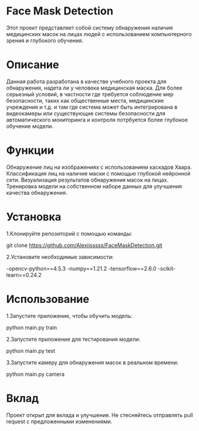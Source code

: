 # Face Mask Detection

Этот проект представляет собой систему обнаружения наличия медицинских масок на лицах людей с использованием компьютерного зрения и глубокого обучения.


# Описание

Данная работа разработана в качестве учебного проекта для обнаружения, надета ли у человека медицинская маска. Для более серьезный условий, в частности где требуется соблюдение мер безопасности, таких как общественные места, медицинские учреждения и т.д. и там где система может быть интегрирована в видеокамеры или существующие системы безопасности для автоматического мониторинга и контроля потрбуется более глубокое обучение модели.


# Функции

Обнаружение лиц на изображениях с использованием каскадов Хаара.
Классификация лиц на наличие маски с помощью глубокой нейронной сети.
Визуализация результатов обнаружения масок на лицах.
Тренировка модели на собственном наборе данных для улучшения качества обнаружения.


# Установка

1.Клонируйте репозиторий с помощью команды:

git clone https://github.com/Alexiisssss/FaceMaskDetection.git

2.Установите необходимые зависимости:

-opencv-python==4.5.3
-numpy==1.21.2
-tensorflow==2.6.0
-scikit-learn==0.24.2


# Использование

1.Запустите приложение, чтобы обучить модель:

python main.py train

2.Запустите приложение для тестирования модели:

python main.py test

3.Запустите камеру для обнаружения масок в реальном времени:

python main.py camera


# Вклад

Проект открыт для вклада и улучшения. Не стесняйтесь отправлять pull request с предложенными изменениями.
